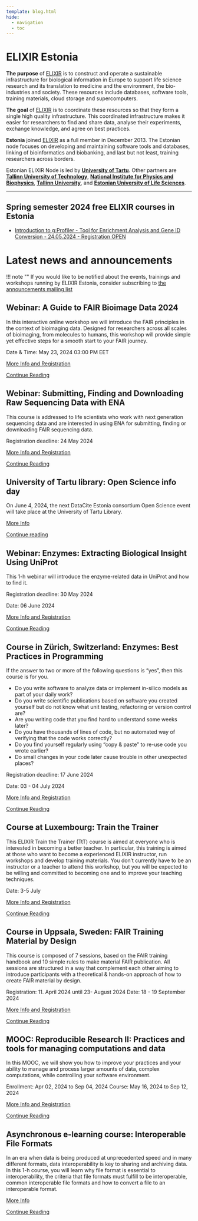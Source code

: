 ```yaml
---
template: blog.html
hide:
  - navigation
  - toc
---
```

# ELIXIR Estonia

**The purpose** of [ELIXIR](https://www.elixir-europe.org) is to construct and
operate a sustainable infrastructure for biological information in Europe to
support life science research and its translation to medicine and the
environment, the bio-industries and society. These resources include databases,
software tools, training materials, cloud storage and supercomputers.

**The goal** of [ELIXIR](https://www.elixir-europe.org) is to coordinate these
resources so that they form a single high quality infrastructure. This
coordinated infrastructure makes it easier for researchers to find and share
data, analyse their experiments, exchange knowledge, and agree on best
practices.

**Estonia** joined [ELIXIR](https://www.elixir-europe.org) as a full member in
December 2013. The Estonian node focuses on developing and maintaining software
tools and databases, linking of bioinformatics and biobanking, and last but not
least, training researchers across borders.

Estonian ELIXIR Node is led by **[University of Tartu](https://www.ut.ee/en)**.
Other partners are
**[Tallinn University of Technology](https://taltech.ee/en)**,
**[National Institute for Physics and Biophysics](https://kbfi.ee/?lang=en)**,
**[Tallinn University](https://www.tlu.ee/en)**, and
**[Estonian University of Life Sciences](https://www.emu.ee/en)**.

---
## Spring semester 2024 free ELIXIR courses in Estonia
<!---
comments

-->

* [Introduction to g:Profiler - Tool for Enrichment Analysis and Gene ID Conversion - 24.05.2024 -  Registration OPEN](news/posts/2024/g:profiler_english.md)

# Latest news and announcements

!!! note ""
    If you would like to be notified about the events, trainings and workshops
    running by ELIXIR Estonia, consider subscribing to [the announcements mailing
    list](https://lists.ut.ee/wws/subscribe/elixir.news?previous_action=edit_list_request)


## Webinar: A Guide to FAIR Bioimage Data 2024

In this interactive online workshop we will introduce the FAIR principles in the context of bioimaging data. Designed for researchers across all scales of bioimaging, from molecules to humans, this workshop will provide simple yet effective steps for a smooth start to your FAIR journey.

Date & Time: May 23, 2024 03:00 PM  EET

[More Info and Registration](https://www.eurobioimaging.eu/news/a-guide-to-fair-bioimage-data-2024/) 

[Continue Reading](news/posts/2024/FAIR_Bioimage_Data.md) 

## Webinar: Submitting, Finding and Downloading Raw Sequencing Data with ENA

This course is addressed to life scientists who work with next generation sequencing data and are interested in using ENA for submitting, finding or downloading FAIR sequencing data.

Registration deadline: 24 May 2024

[More Info and Registration](https://www.sib.swiss/training/course/20240607_ENARS) 

[Continue Reading](news/posts/2024/submitting_finding_downloading_ENA.md) 

## University of Tartu library: Open Science info day

On June 4, 2024, the next DataCite Estonia consortium Open Science event will take place at the University of Tartu Library.

[More Info](https://www.avatudteadus.ee/uncategorized-et/avatud-teaduse-infouritus-2/) 

[Continue reading](news/posts/2024/Avatud_teadus_infoüritus.md)

## Webinar: Enzymes: Extracting Biological Insight Using UniProt

This 1-h webinar will introduce the enzyme-related data in UniProt and how to find it.

Registration deadline: 30 May 2024

Date: 06 June 2024

[More Info and Registration](https://www.sib.swiss/training/course/20240606_UPENZ) 

[Continue Reading](news/posts/2024/enzymes_Uniprot.md) 

## Course in Zürich, Switzerland: Enzymes: Best Practices in Programming

If the answer to two or more of the following questions is “yes”, then this course is for you.

* Do you write software to analyze data or implement in-silico models as part of your daily work?
* Do you write scientific publications based on software you created yourself but do not know what unit testing, refactoring or version control are?
* Are you writing code that you find hard to understand some weeks later?
* Do you have thousands of lines of code, but no automated way of verifying that the code works correctly?
* Do you find yourself regularly using “copy & paste” to re-use code you wrote earlier?
* Do small changes in your code later cause trouble in other unexpected places?

Registration deadline: 17 June 2024

Date: 03 - 04 July 2024

[More Info and Registration](https://www.sib.swiss/training/course/20240703_BPP) 

[Continue Reading](news/posts/2024/Best_practices_programming.md) 

## Course at Luxembourg: Train the Trainer

This ELIXIR Train the Trainer (TtT) course is aimed at everyone who is interested in becoming a better teacher. In particular, this training is aimed at those who want to become a experienced ELIXIR instructor, run workshops and develop training materials.
You don’t currently have to be an instructor or a teacher to attend this workshop, but you will be expected to be willing and committed to becoming one and to improve your teaching techniques.

Date: 3-5 July

[More Info and Registration](https://www.denbi.de/training-courses-2024/1694-elixir-luxembourg-elixir-germany-train-the-trainer) 

[Continue Reading](news/posts/2024/Train_the_trainer_deNBI.md) 

## Course in Uppsala, Sweden: FAIR Training Material by Design

This course is composed of 7 sessions, based on the FAIR training handbook and 10 simple rules to make material FAIR publication. All sessions are structured in a way that complement each other aiming to introduce participants with a theoretical & hands-on approach of how to create FAIR material by design.

Registration: 11. April 2024 until  23- August 2024
Date: 18 - 19 September 2024


[More Info and Registration](https://training.scilifelab.se/events/fair-training-material-by-design) 

[Continue Reading](news/posts/2024/FAIR_training_material_design.md) 

## MOOC: Reproducible Research II: Practices and tools for managing computations and data

In this MOOC, we will show you how to improve your practices and your ability to manage and process larger amounts of data, complex computations, while controlling your software environment.

Enrollment:  Apr 02, 2024 to Sep 04, 2024
Course:  May 16, 2024 to Sep 12, 2024

[More Info and Registration](https://www.fun-mooc.fr/en/courses/reproducible-research-ii-practices-and-tools-for-managing-comput/) 

[Continue Reading](news/posts/2024/mooc_reproducible_research.md) 

## Asynchronous e-learning course: Interoperable File Formats
In an era when data is being produced at unprecedented speed and in many different formats, data interoperability is key to sharing and archiving data.
In this 1-h course, you will learn why file format is essential to interoperability, the criteria that file formats must fulfill to be interoperable, common interoperable file formats and how to convert a file to an interoperable format.

[More Info](https://www.sib.swiss/training/course/2024_IOFFM)

[Continue Reading](news/posts/2024/Interoperable_file_formats.md) 